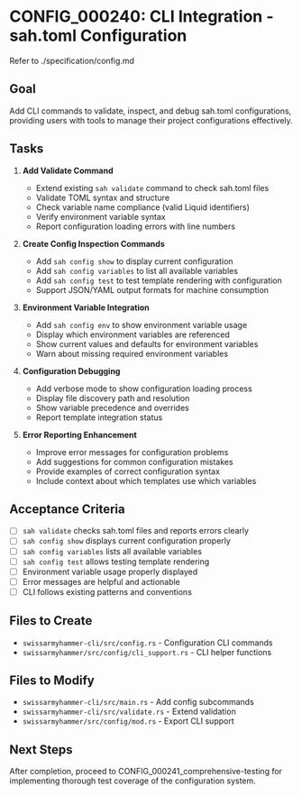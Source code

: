 # CONFIG_000240: CLI Integration - sah.toml Configuration

Refer to ./specification/config.md

## Goal

Add CLI commands to validate, inspect, and debug sah.toml configurations, providing users with tools to manage their project configurations effectively.

## Tasks

1. **Add Validate Command**
   - Extend existing `sah validate` command to check sah.toml files
   - Validate TOML syntax and structure
   - Check variable name compliance (valid Liquid identifiers)
   - Verify environment variable syntax
   - Report configuration loading errors with line numbers

2. **Create Config Inspection Commands**
   - Add `sah config show` to display current configuration
   - Add `sah config variables` to list all available variables
   - Add `sah config test` to test template rendering with configuration
   - Support JSON/YAML output formats for machine consumption

3. **Environment Variable Integration**
   - Add `sah config env` to show environment variable usage
   - Display which environment variables are referenced
   - Show current values and defaults for environment variables
   - Warn about missing required environment variables

4. **Configuration Debugging**
   - Add verbose mode to show configuration loading process
   - Display file discovery path and resolution
   - Show variable precedence and overrides
   - Report template integration status

5. **Error Reporting Enhancement**
   - Improve error messages for configuration problems
   - Add suggestions for common configuration mistakes
   - Provide examples of correct configuration syntax
   - Include context about which templates use which variables

## Acceptance Criteria

- [ ] `sah validate` checks sah.toml files and reports errors clearly
- [ ] `sah config show` displays current configuration properly
- [ ] `sah config variables` lists all available variables
- [ ] `sah config test` allows testing template rendering
- [ ] Environment variable usage properly displayed
- [ ] Error messages are helpful and actionable
- [ ] CLI follows existing patterns and conventions

## Files to Create

- `swissarmyhammer-cli/src/config.rs` - Configuration CLI commands
- `swissarmyhammer/src/config/cli_support.rs` - CLI helper functions

## Files to Modify

- `swissarmyhammer-cli/src/main.rs` - Add config subcommands
- `swissarmyhammer-cli/src/validate.rs` - Extend validation
- `swissarmyhammer/src/config/mod.rs` - Export CLI support

## Next Steps

After completion, proceed to CONFIG_000241_comprehensive-testing for implementing thorough test coverage of the configuration system.